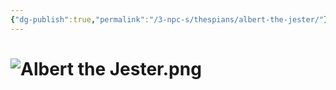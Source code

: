 ```yaml
---
{"dg-publish":true,"permalink":"/3-npc-s/thespians/albert-the-jester/"}
---
```


# ![Albert the Jester.png](/img/user/Images/Albert%20the%20Jester.png)

